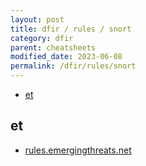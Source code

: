 ```yaml
---
layout: post
title: dfir / rules / snort
category: dfir
parent: cheatsheets
modified_date: 2023-06-08
permalink: /dfir/rules/snort
---
```



<!-- vscode-markdown-toc -->
* [et](#et)

<!-- vscode-markdown-toc-config
	numbering=false
	autoSave=true
	/vscode-markdown-toc-config -->
<!-- /vscode-markdown-toc -->

## <a name='et'></a>et

* [rules.emergingthreats.net](https://rules.emergingthreats.net/)